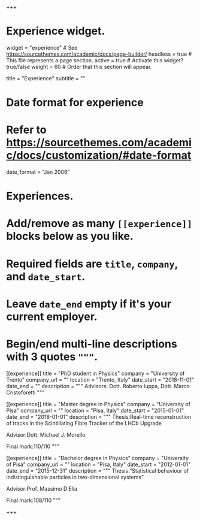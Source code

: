 +++
# Experience widget.
widget = "experience"  # See https://sourcethemes.com/academic/docs/page-builder/
headless = true  # This file represents a page section.
active = true  # Activate this widget? true/false
weight = 60  # Order that this section will appear.

title = "Experience"
subtitle = ""

# Date format for experience
#   Refer to https://sourcethemes.com/academic/docs/customization/#date-format
date_format = "Jan 2006"

# Experiences.
#   Add/remove as many `[[experience]]` blocks below as you like.
#   Required fields are `title`, `company`, and `date_start`.
#   Leave `date_end` empty if it's your current employer.
#   Begin/end multi-line descriptions with 3 quotes `"""`.
[[experience]]
  title = "PhD student in Physics"
  company = "University of Trento"
  company_url = ""
  location = "Trento, Italy"
  date_start = "2018-11-01"
  date_end = ""
  description = """
  Advisors: Dott. Roberto Iuppa, Dott. Marco Cristoforetti
  """

[[experience]]
  title = "Master degree in Physics"
  company = "University of Pisa"
  company_url = ""
  location = "Pisa, Italy"
  date_start = "2015-01-01"
  date_end = "2018-01-01"
  description = """
  Thesis:Real-time reconstruction of tracks in the Scintillating Fibre Tracker of the LHCb Upgrade
  
  Advisor:Dott.  Michael J. Morello

  Final mark:110/110
  """

[[experience]]
  title = "Bachelor degree in Physics"
  company = "University of Pisa"
  company_url = ""
  location = "Pisa, Italy"
  date_start = "2012-01-01"
  date_end = "2015-12-31"
  description = """
  Thesis:”Statistical behaviour of indistinguishable particles in two-dimensional systems”
  
  Advisor:Prof.  Massimo D’Elia
  
  Final mark:108/110
  """

+++
